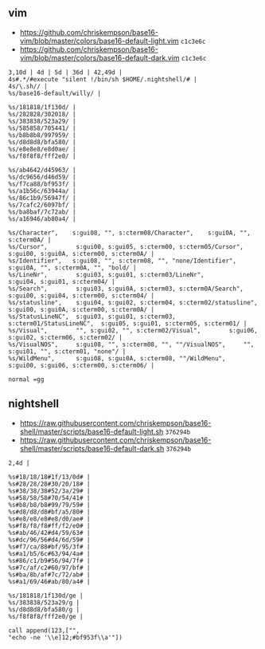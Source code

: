## vim

- <https://github.com/chriskempson/base16-vim/blob/master/colors/base16-default-light.vim> `c1c3e6c`
- <https://github.com/chriskempson/base16-vim/blob/master/colors/base16-default-dark.vim> `c1c3e6c`

```
3,10d | 4d | 5d | 36d | 42,49d |
4s#.*/#execute "silent !/bin/sh $HOME/.nightshell/# |
4s/\.sh// |
%s/base16-default/willy/ |

%s/181818/1f130d/ |
%s/282828/302018/ |
%s/383838/523a29/ |
%s/585858/705441/ |
%s/b8b8b8/997959/ |
%s/d8d8d8/bfa580/ |
%s/e8e8e8/e8d0ae/ |
%s/f8f8f8/fff2e0/ |

%s/ab4642/d45963/ |
%s/dc9656/d46d59/ |
%s/f7ca88/bf953f/ |
%s/a1b56c/63944a/ |
%s/86c1b9/56947f/ |
%s/7cafc2/6097bf/ |
%s/ba8baf/7c72ab/ |
%s/a16946/ab80a4/ |

%s/Character",    s:gui08, "", s:cterm08/Character",    s:gui0A, "", s:cterm0A/ |
%s/Cursor",        s:gui00, s:gui05, s:cterm00, s:cterm05/Cursor",        s:gui00, s:gui0A, s:cterm00, s:cterm0A/ |
%s/Identifier",   s:gui08, "", s:cterm08, "", "none/Identifier",   s:gui0A, "", s:cterm0A, "", "bold/ |
%s/LineNr",        s:gui03, s:gui01, s:cterm03/LineNr",        s:gui04, s:gui01, s:cterm04/ |
%s/Search",        s:gui03, s:gui0A, s:cterm03, s:cterm0A/Search",        s:gui00, s:gui04, s:cterm00, s:cterm04/ |
%s/statusline",    s:gui04, s:gui02, s:cterm04, s:cterm02/statusline",    s:gui00, s:gui0A, s:cterm00, s:cterm0A/ |
%s/StatusLineNC",  s:gui03, s:gui01, s:cterm03, s:cterm01/StatusLineNC",  s:gui05, s:gui01, s:cterm05, s:cterm01/ |
%s/Visual",        "", s:gui02, "", s:cterm02/Visual",        s:gui06, s:gui02, s:cterm06, s:cterm02/ |
%s/VisualNOS",     s:gui08, "", s:cterm08, "", ""/VisualNOS",     "", s:gui01, "", s:cterm01, "none"/ |
%s/WildMenu",      s:gui08, s:gui0A, s:cterm08, ""/WildMenu",      s:gui00, s:gui06, s:cterm00, s:cterm06/ |

normal =gg
```

## nightshell

- <https://raw.githubusercontent.com/chriskempson/base16-shell/master/scripts/base16-default-light.sh> `376294b`
- <https://raw.githubusercontent.com/chriskempson/base16-shell/master/scripts/base16-default-dark.sh> `376294b`

```
2,4d |

%s#18/18/18#1f/13/0d# |
%s#28/28/28#30/20/18# |
%s#38/38/38#52/3a/29# |
%s#58/58/58#70/54/41# |
%s#b8/b8/b8#99/79/59# |
%s#d8/d8/d8#bf/a5/80# |
%s#e8/e8/e8#e8/d0/ae# |
%s#f8/f8/f8#ff/f2/e0# |
%s#ab/46/42#d4/59/63# |
%s#dc/96/56#d4/6d/59# |
%s#f7/ca/88#bf/95/3f# |
%s#a1/b5/6c#63/94/4a# |
%s#86/c1/b9#56/94/7f# |
%s#7c/af/c2#60/97/bf# |
%s#ba/8b/af#7c/72/ab# |
%s#a1/69/46#ab/80/a4# |

%s/181818/1f130d/ge |
%s/383838/523a29/g |
%s/d8d8d8/bfa580/g |
%s/f8f8f8/fff2e0/ge |

call append(123,["",
"echo -ne '\\e]12;#bf953f\\a'"])
```
